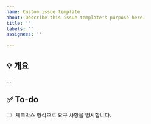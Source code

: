 ```yaml
---
name: Custom issue template
about: Describe this issue template's purpose here.
title: ''
labels: ''
assignees: ''

---
```


## 💡 개요

...

## ✅ To-do

- [ ] 체크박스 형식으로 요구 사항을 명시합니다.

